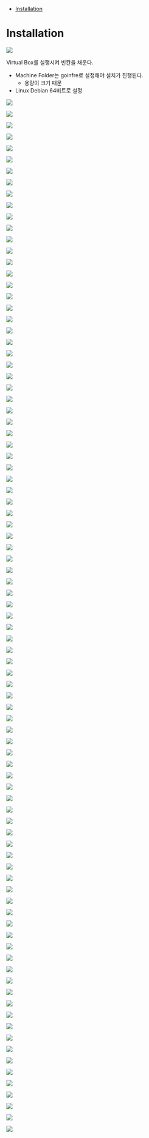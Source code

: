 - [Installation](#installation)

# Installation

![](img/2022-07-18-16-46-15.png)

Virtual Box를 실행시켜 빈칸을 채운다.
- Machine Folder는 goinfre로 설정해야 설치가 진행된다.
  - 용량이 크기 때문
- Linux Debian 64비트로 설정

![](img/2022-07-18-16-49-16.png)

![](img/2022-07-18-16-49-49.png)

![](img/2022-07-18-16-50-04.png)

![](img/2022-07-18-16-50-19.png)

![](img/2022-07-18-16-51-30.png)

![](img/2022-07-18-16-55-21.png)

![](img/2022-07-18-16-56-36.png)

![](img/2022-07-18-16-57-08.png)

![](img/2022-07-18-16-57-35.png)

![](img/2022-07-18-16-58-51.png)

![](img/2022-07-18-16-59-09.png)

![](img/2022-07-18-16-59-58.png)

![](img/2022-07-18-17-00-13.png)

![](img/2022-07-18-17-00-36.png)

![](img/2022-07-18-17-00-58.png)

![](img/2022-07-18-17-02-08.png)

![](img/2022-07-18-17-02-22.png)

![](img/2022-07-18-17-02-38.png)

![](img/2022-07-18-17-02-55.png)

![](img/2022-07-18-17-03-36.png)

![](img/2022-07-18-17-04-02.png)

![](img/2022-07-18-17-04-15.png)

![](img/2022-07-18-17-04-37.png)

![](img/2022-07-18-17-05-06.png)

![](img/2022-07-18-17-05-58.png)

![](img/2022-07-18-17-06-10.png)

![](img/2022-07-18-17-06-20.png)

![](img/2022-07-18-17-06-54.png)

![](img/2022-07-18-17-07-07.png)

![](img/2022-07-18-17-08-01.png)

![](img/2022-07-18-17-08-16.png)

![](img/2022-07-18-17-08-40.png)

![](img/2022-07-18-17-09-11.png)

![](img/2022-07-18-17-09-26.png)

![](img/2022-07-18-17-09-53.png)

![](img/2022-07-18-17-10-21.png)

![](img/2022-07-18-17-10-50.png)

![](img/2022-07-18-17-11-22.png)

![](img/2022-07-18-17-11-45.png)

![](img/2022-07-18-17-12-00.png)

![](img/2022-07-18-17-12-21.png)

![](img/2022-07-18-17-12-52.png)

![](img/2022-07-18-17-13-04.png)

![](img/2022-07-18-17-13-29.png)

![](img/2022-07-18-17-21-14.png)

![](img/2022-07-18-17-21-29.png)

![](img/2022-07-18-17-28-02.png)

![](img/2022-07-18-17-28-16.png)

![](img/2022-07-18-17-31-26.png)

![](img/2022-07-18-17-32-11.png)

![](img/2022-07-18-17-32-26.png)

![](img/2022-07-18-17-33-41.png)

![](img/2022-07-18-17-34-03.png)

![](img/2022-07-18-17-34-33.png)

![](img/2022-07-18-17-35-01.png)

![](img/2022-07-18-17-35-15.png)

![](img/2022-07-18-17-35-38.png)

![](img/2022-07-18-17-36-07.png)

![](img/2022-07-18-17-36-31.png)

![](img/2022-07-18-17-36-59.png)

![](img/2022-07-18-17-37-12.png)

![](img/2022-07-18-17-37-26.png)

![](img/2022-07-18-17-37-52.png)

![](img/2022-07-18-17-38-56.png)

![](img/2022-07-18-17-52-57.png)

![](img/2022-07-18-17-53-11.png)

![](img/2022-07-18-17-53-42.png)

![](img/2022-07-18-17-53-53.png)

![](img/2022-07-18-17-54-09.png)

![](img/2022-07-18-17-54-37.png)

![](img/2022-07-18-17-54-48.png)

![](img/2022-07-18-17-55-14.png)

![](img/2022-07-18-17-57-20.png)

![](img/2022-07-18-17-57-38.png)

![](img/2022-07-18-17-59-02.png)

![](img/2022-07-18-17-59-33.png)

![](img/2022-07-18-17-59-45.png)

![](img/2022-07-18-18-00-11.png)

![](img/2022-07-18-18-00-38.png)

![](img/2022-07-18-18-01-12.png)

![](img/2022-07-18-18-03-20.png)

![](img/2022-07-18-18-03-31.png)

![](img/2022-07-18-18-03-44.png)

![](img/2022-07-18-18-03-56.png)

![](img/2022-07-18-18-04-32.png)

![](img/2022-07-18-18-05-02.png)

![](img/2022-07-18-18-05-56.png)

![](img/2022-07-18-20-39-34.png)

![](img/2022-07-18-18-07-10.png)

![](img/2022-07-18-20-40-37.png)

![](img/2022-07-18-20-41-13.png)